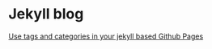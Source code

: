 # Jekyll blog



[Use tags and categories in your jekyll based Github Pages](https://codinfox.github.io/dev/2015/03/06/use-tags-and-categories-in-your-jekyll-based-github-pages/)

